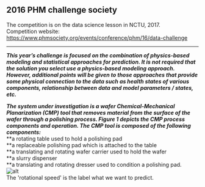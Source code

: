 ## 2016 PHM challenge society  

The competition is on the data science lesson in NCTU, 2017.  
Competition website: https://www.phmsociety.org/events/conference/phm/16/data-challenge  
***  
    
***This year’s challenge is focused on the combination of physics-based modeling and statistical approaches for prediction. It is not required that the solution you select use a physics-based modeling approach. However, additional points will be given to those approaches that provide some physical connection to the data such as health states of various components, relationship between data and model parameters / states, etc.***  
  
***The system under investigation is a wafer Chemical-Mechanical Planarization (CMP) tool that removes material from the surface of the wafer through a polishing process. Figure 1 depicts the CMP process components and operation. The CMP tool is composed of the following components:***   
    **a rotating table used to hold a polishing pad  
    **a replaceable polishing pad which is attached to the table  
    **a translating and rotating wafer carrier used to hold the wafer  
    **a slurry dispenser  
    **a translating and rotating dresser used to condition a polishing pad.  
![alt](https://www.phmsociety.org/sites/phmsociety.org/files/Fig1PHM16DataChallenge.png)  
The 'rotational speed' is the label what we want to predict.  


